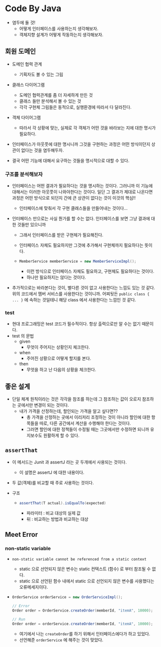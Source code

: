 # Code By Java



- 염두에 둘 것!
  - 어떻게 인터페이스를 사용하는지 생각해보자.
  - 객체지향 설계가 어떻게 작동하는지 생각해보자.



## 회원 도메인

- 도메인 협력 관계
  - 기획자도 볼 수 있는 그림
- 클래스 다이어그램
  - 도메인 협력관계를 좀 더 자세하게 만든 것
  - 클래스 들만 분석해서 볼 수 있는 것
  - 각각 구현체 그림들은 동적으로, 실행환경에 따라서 다 달라진다.
- 객체 다이어그램
  - 따라서 각 상황에 맞는, 실제로 각 객체가 어떤 것을 바라보는 지에 대한 명시가 필요하다.



- 인터페이스가 아웃풋에 대한 명시니까 그것을 구현하는 과정은 어떤 방식이던지 상관이 없다는 것을 염두해두자.
- 결국 어떤 기능에 대해서 요구하는 것들을 명시적으로 대할 수 있다.



### 구조를 분석해보자

- 인터페이스는 어떤 결과가 필요하다는 것을 명시하는 것이다. 그러니까 이 기능에 대해서는 이러한 아웃풋이 나와야한다는 것이다.
  일단 그 결과가 제대로 나온다면 과정은 어떤 방식으로 되던지 간에 큰 상관이 없다는 것이 이것의 핵심!!

  - 인터페이스에 맞춰서 각 구현 클래스들을 만들어내는 것이다...

- 인터페이스 만으로는 사실 뭔가를 할 수는 없다. 인터페이스를 보면 그냥 결과에 대한 것들만 있으니까

  - 그래서 인터페이스를 받은 구현체가 필요해진다.

  - 인터페이스 자체도 필요하지만 그것에 추가해서 구현체까지 필요하다는 뜻이다.

  - ```java
    MemberService memberService = new MemberServiceImpl();
    ```

    - 이런 방식으로 인터페이스 자체도 필요하고, 구현체도 필요하다는 것이다.
    - 하나만 필요하지는 않다는 것이다.

- 추가적으로는 바라본다는 것이, 별다른 것이 없고 사용한다는 느낌도 있는 것 같다.
  위의 코드에서 멤버 서비스를 사용한다는 것이니까.
  어찌됫든 `public class { ... }` 에 속하는 것일테니 해당 class 에서 사용한다는 느낌인 것 같다.





### test

- 현대 프로그래밍은 test 코드가 필수적이다. 항상 출력으로만 알 수는 없기 때문이다.
- test 의 문법
  - given
    - 무엇이 주어지는 상황인지 체크한다.
  - when
    - 주어진 상황으로 어떻게 할지를 본다.
  - then
    - 무엇을 하고 난 다음의 상황을 체크한다.

 

## 좋은 설계

- 단일 체계 원칙이라는 것은 각각을 참조를 하는데 그 참조하는 값이 오로지 참조하는 곳에서만 변경이 되는 것이다.
  - 내가 가격을 산정하는데, 할인되는 가격을 알고 싶다면??
    - 총 가격을 산정하는 곳에서 이리저리 조정하는 것이 아니라 할인에 대한 항목들을 따로, 다른 공간에서 계산을 수행해야 한다는 것이다.
    - 그러면 할인에 대한 정책들이 수정될 때는 그곳에서만 수정하면 되니까 유지보수도 원활하게 할 수 있다.



## `assertThat`

- 이 메서드는 Junit 과 assertJ 라는 곳 두개에서 사용되는 것이다.

  - 이 설명은 assertJ 에 대한 내용이다.

- 두 값(객체)를 비교할 때 주로 사용하는 것이다.

- 구조

  - ```java
    assertThat(T actual).isEqualTo(expected)
    ```

    - 파라미터 : 비교 대상의 실제 값
    - 뒤 : 비교하는 방법과 비교하는 대상











## Meet Error



###  non-static variable

- `non-static variable cannot be referenced from a static context`

  - static 으로 선언되지 않은 변수는 static 컨텍스트 (함수) 로 부터 참조될 수 없다.
  - static 으로 선언된 함수 내에서 static 으로 선언되지 않은 변수를 사용했다는 오류메세지이다.

- ```java
  OrderService orderService = new OrderServiceImpl();
  
  // Error
  Order order = OrderService.createOrder(memberId, "itemA", 10000);
  
  // Run
  Order order = orderService.createOrder(memberId, "itemA", 10000);
  ```

  - 여기에서 나는 `createOrder`를 하기 위해서 인터페이스에다가 하고 있었다.
  - 선언해준 `orderService` 에 해주는 것이 맞았다.